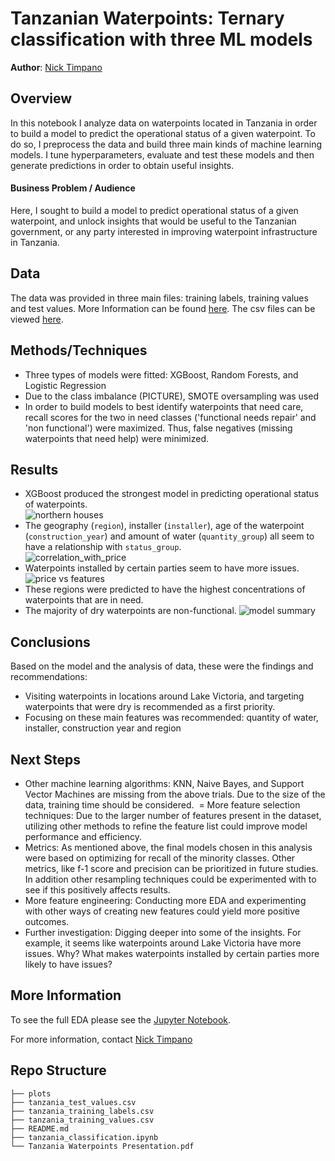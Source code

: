 # Tanzanian Waterpoints: Ternary classification with three ML models
**Author**: [Nick Timpano](mailto:nick.timpano@gmail.com)

## Overview
In this notebook I analyze data on waterpoints located in Tanzania in order to build a model to predict the operational status of a given waterpoint. To do so, I preprocess the data and build three main kinds of machine learning models. I tune hyperparameters, evaluate and test these models and then generate predictions in order to obtain useful insights. 

#### Business Problem / Audience 
Here, I sought to build a model to predict operational status of a given waterpoint, and unlock insights that would be useful to the Tanzanian government, or any party interested in improving waterpoint infrastructure in Tanzania. 

## Data 
The data was provided in three main files: training labels, training values and test values. More Information can be found [here](https://www.drivendata.org/competitions/7/pump-it-up-data-mining-the-water-table/page/25/). The csv files can be viewed [here](https://github.com/timpanon/tanzanian_waterpoint_classification). 

## Methods/Techniques 
- Three types of models were fitted: XGBoost, Random Forests, and Logistic Regression 
- Due to the class imbalance (PICTURE), SMOTE oversampling was used  
- In order to build models to best identify waterpoints that need care, recall scores for the two in need classes ('functional needs repair' and 'non functional') were maximized. Thus, false negatives (missing waterpoints that need help) were minimized. 

## Results
- XGBoost produced the strongest model in predicting operational status of waterpoints.    
![northern houses](./pictures/latitude_folium.png)
- The geography (`region`), installer (`installer`), age of the waterpoint (`construction_year`) and amount of water (`quantity_group`) all seem to have a relationship with `status_group`.  
![correlation_with_price](./pictures/correlation_heatmap_02.png)
- Waterpoints installed by certain parties seem to have more issues. ![price vs features](./pictures/correlation_with_price.png) 
- These regions were predicted to have the highest concentrations of waterpoints that are in need. 
- The majority of dry waterpoints are non-functional. 
![model summary](./pictures/model_results.png)

## Conclusions 
Based on the model and the analysis of data, these were the findings and recommendations: 
- Visiting waterpoints in locations around Lake Victoria, and targeting waterpoints that were dry is recommended as a first priority. 
- Focusing on these main features was recommended: quantity of water, installer, construction year and region 

## Next Steps 
- Other machine learning algorithms: KNN, Naive Bayes, and Support Vector Machines are missing from the above trials. Due to the size of the data, training time should be considered. 
= More feature selection techniques: Due to the larger number of features present in the dataset, utilizing other methods to refine the feature list could improve model performance and efficiency. 
- Metrics: As mentioned above, the final models chosen in this analysis were based on optimizing for recall of the minority classes. Other metrics, like f-1 score and precision can be prioritized in future studies. In addition other resampling techniques could be experimented with to see if this positively affects results. 
- More feature engineering: Conducting more EDA and experimenting with other ways of creating new features could yield more positive outcomes. 
- Further investigation: Digging deeper into some of the insights. For example, it seems like waterpoints around Lake Victoria have more issues. Why? What makes waterpoints installed by certain parties more likely to have issues?

## More Information 
To see the full EDA please see the [Jupyter Notebook](./tanzania_classification.ipynb). 

For more information, contact [Nick Timpano](mailto:nick.timpano@gmail.com)

## Repo Structure 

```
├── plots
├── tanzania_test_values.csv
├── tanzania_training_labels.csv
├── tanzania_training_values.csv
├── README.md
├── tanzania_classification.ipynb
└── Tanzania Waterpoints Presentation.pdf
```